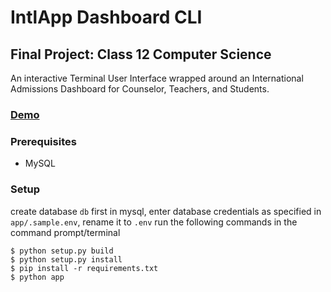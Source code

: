 # IntlApp Dashboard CLI

## Final Project: Class 12 Computer Science

An interactive Terminal User Interface wrapped around an International Admissions Dashboard for Counselor, Teachers, and Students.

### [Demo](https://youtu.be/weHDGMlM00w)

### Prerequisites

- MySQL

### Setup

create database `db` first in mysql, enter database credentials as specified in `app/.sample.env`, rename it to `.env`
run the following commands in the command prompt/terminal

```console
$ python setup.py build
$ python setup.py install
$ pip install -r requirements.txt
$ python app
```
